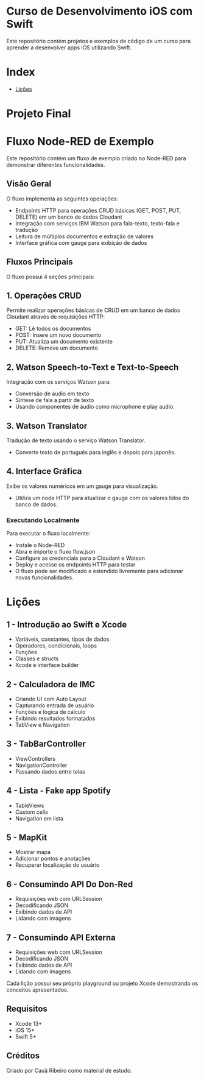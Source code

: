 # Curso de Desenvolvimento iOS com Swift
Este repositório contém projetos e exemplos de código de um curso para aprender a desenvolver apps iOS utilizando Swift.

# Index

* [Lições](#lições)


# Projeto Final


# Fluxo Node-RED de Exemplo
Este repositório contém um fluxo de exemplo criado no Node-RED para demonstrar diferentes funcionalidades.

## Visão Geral
O fluxo implementa as seguintes operações:

- Endpoints HTTP para operações CRUD básicas (GET, POST, PUT, DELETE) em um banco de dados Cloudant
- Integração com serviços IBM Watson para fala-texto, texto-fala e tradução
- Leitura de múltiplos documentos e extração de valores
- Interface gráfica com gauge para exibição de dados

## Fluxos Principais
O fluxo possui 4 seções principais:

## 1. Operações CRUD
Permite realizar operações básicas de CRUD em um banco de dados Cloudant através de requisições HTTP:

- GET: Lê todos os documentos
- POST: Insere um novo documento
- PUT: Atualiza um documento existente
- DELETE: Remove um documento

## 2. Watson Speech-to-Text e Text-to-Speech
Integração com os serviços Watson para:

- Conversão de áudio em texto
- Síntese de fala a partir de texto
- Usando componentes de áudio como microphone e play audio.

## 3. Watson Translator
Tradução de texto usando o serviço Watson Translator.

- Converte texto de português para inglês e depois para japonês.

## 4. Interface Gráfica
Exibe os valores numéricos em um gauge para visualização.

- Utiliza um node HTTP para atualizar o gauge com os valores lidos do banco de dados.

### Executando Localmente
Para executar o fluxo localmente:

- Instale o Node-RED
- Abra e importe o fluxo flow.json
- Configure as credenciais para o Cloudant e Watson
- Deploy e acesse os endpoints HTTP para testar
- O fluxo pode ser modificado e estendido livremente para adicionar novas funcionalidades.


# Lições
## 1 - Introdução ao Swift e Xcode

- Variáveis, constantes, tipos de dados
- Operadores, condicionais, loops
- Funções
- Classes e structs
- Xcode e interface builder
 
## 2 - Calculadora de IMC

- Criando UI com Auto Layout
- Capturando entrada de usuário
- Funções e lógica de cálculo
- Exibindo resultados formatados
- TabView e Navigation

## 3 - TabBarController
- ViewControllers
- NavigationController
- Passando dados entre telas
  
## 4 - Lista - Fake app Spotify
- TableViews
- Custom cells
- Navigation em lista

## 5 - MapKit

- Mostrar mapa
- Adicionar pontos e anotações
- Recuperar localização do usuário

## 6 - Consumindo API Do Don-Red

- Requisições web com URLSession
- Decodificando JSON
- Exibindo dados de API
- Lidando com imagens

## 7 - Consumindo API Externa

- Requisições web com URLSession
- Decodificando JSON
- Exibindo dados de API
- Lidando com imagens

Cada lição possui seu próprio playground ou projeto Xcode demostrando os conceitos apresentados.

## Requisitos

- Xcode 13+
- iOS 15+
- Swift 5+

## Créditos
Criado por Cauã Ribeiro como material de estudo.
